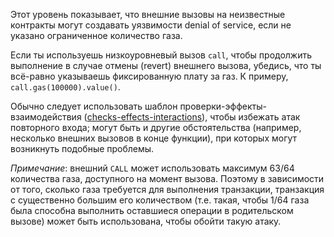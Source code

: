 Этот уровень показывает, что внешние вызовы на неизвестные контракты могут создавать уязвимости denial of service, если не указано ограниченное количество газа.

Если ты используешь низкоуровневый вызов `call`, чтобы продолжить выполнение в случае отмены (revert) внешнего вызова, убедись, что ты всё-равно указываешь фиксированную плату за газ. К примеру, `call.gas(100000).value()`.

Обычно следует использовать шаблон проверки-эффекты-взаимодействия ([checks-effects-interactions](http://solidity.readthedocs.io/en/latest/security-considerations.html#use-the-checks-effects-interactions-pattern)), чтобы избежать атак повторного входа; могут быть и другие обстоятельства (например, несколько внешних вызовов в конце функции), при которых могут возникнуть подобные проблемы.

*Примечание*: внешний `CALL` может использовать максимум 63/64 количества газа, доступного на момент вызова. Поэтому в зависимости от того, сколько газа требуется для выполнения транзакции, транзакция с существенно большим его количеством (т.е. такая, чтобы 1/64 газа была способна выполнить оставшиеся операции в родительском вызове) может быть использована, чтобы обойти такую атаку.
